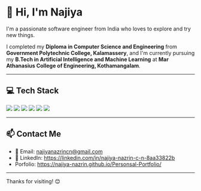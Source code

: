# 👋 Hi, I'm Najiya

I'm a passionate software engineer from India who loves to explore and try new things.

I completed my **Diploma in Computer Science and Engineering** from **Government Polytechnic College, Kalamassery**, and I'm currently pursuing my **B.Tech in Artificial Intelligence and Machine Learning** at **Mar Athanasius College of Engineering, Kothamangalam**.

---

## 💻 Tech Stack

<p>
  <img src="https://img.shields.io/badge/Python-3776AB?style=for-the-badge&logo=python&logoColor=white" />
  <img src="https://img.shields.io/badge/Dart-0175C2?style=for-the-badge&logo=dart&logoColor=white" />
  <img src="https://img.shields.io/badge/Flutter-02569B?style=for-the-badge&logo=flutter&logoColor=white" />
  <img src="https://img.shields.io/badge/FastAPI-009688?style=for-the-badge&logo=fastapi&logoColor=white" />
  <img src="https://img.shields.io/badge/Django-092E20?style=for-the-badge&logo=django&logoColor=white" />
  <img src="https://img.shields.io/badge/JavaScript-F7DF1E?style=for-the-badge&logo=javascript&logoColor=black" />
</p>

---

## 📫 Contact Me

- 📧 Email: najiyanazrincn@gmail.com  
- 💼 LinkedIn: https://linkedin.com/in/najiya-nazrin-c-n-8aa33822b
- Porfolio: https://najiya-nazrin.github.io/Personsal-Portfolio/

---

Thanks for visiting! 😊

